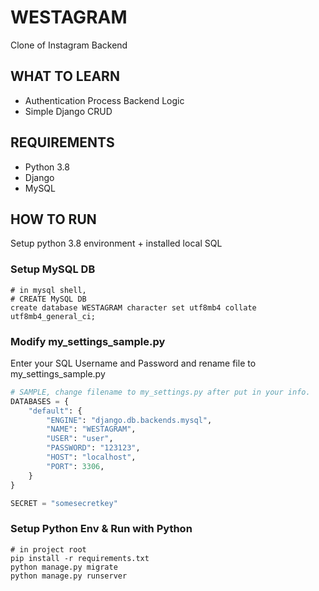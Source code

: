 # WESTAGRAM
Clone of Instagram Backend

## WHAT TO LEARN
- Authentication Process Backend Logic 
- Simple Django CRUD

## REQUIREMENTS
- Python 3.8
- Django
- MySQL
  
## HOW TO RUN
Setup python 3.8 environment + installed local SQL

### Setup MySQL DB
```mysql
# in mysql shell,
# CREATE MySQL DB
create database WESTAGRAM character set utf8mb4 collate utf8mb4_general_ci;
```

### Modify my_settings_sample.py
Enter your SQL Username and Password and rename file to my_settings_sample.py
```python
# SAMPLE, change filename to my_settings.py after put in your info.
DATABASES = {
    "default": {
        "ENGINE": "django.db.backends.mysql",
        "NAME": "WESTAGRAM",
        "USER": "user",
        "PASSWORD": "123123",
        "HOST": "localhost",
        "PORT": 3306,
    }
}

SECRET = "somesecretkey"
```

### Setup Python Env & Run with Python
```shell
# in project root
pip install -r requirements.txt
python manage.py migrate
python manage.py runserver
```

